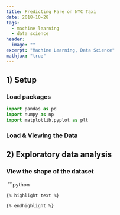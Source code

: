 ```yaml
---
title: Predicting Fare on NYC Taxi
date: 2018-10-28
tags: 
  - machine learning
  - data science
header:
  image: ""
excerpt: "Machine Learning, Data Science"
mathjax: "true"
---
```




## 1) Setup
### Load packages
```python
import pandas as pd
import numpy as np
import matplotlib.pyplot as plt
```

### Load & Viewing the Data




## 2) Exploratory data analysis
### View the shape of the dataset



<img src="{{ site.url }}{{ site.baseurl }}/images/NYC Taxi/.png" alt="">
```python

```
{% highlight text %}

{% endhighlight %} 
